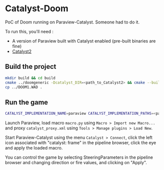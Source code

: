# Catalyst-Doom

PoC of Doom running on Paraview-Catalyst. Someone had to do it.

To run this, you'll need :
 - A version of Paraview built with Catalyst enabled (pre-built binaries are fine)
 - [Catalyst2](https://catalyst-in-situ.readthedocs.io/en/latest/build_and_install.html)

## Build the project
```bash
mkdir build && cd build
cmake ../doomgeneric -Dcatalyst_DIR=<path_to_Catalyst2> && cmake --build .
cp ../DOOM1.WAD .
```

## Run the game
```bash
CATALYST_IMPLEMENTATION_NAME=paraview CATALYST_IMPLEMENTATION_PATHS=<path_to_Paraview_Catalyst> ./doomgeneric <path_to_catalyst_pipeline.py> <absolute_path_to_catalyst_proxy.xml>
```

Launch Paraview, load macro `macro.py` using `Macro > Import new Macro...` and proxy `catalyst_proxy.xml` using `Tools > Manage plugins > Load New`.

Start Paraview-Catalyst using the menu `Catalyst > Connect`, click the left icon associated with "catalyst: frame" in the pipeline browser, click the eye and apply the loaded macro.

You can control the game by selecting SteeringParameters in the pipeline browser and changing direction or fire values, and clicking on "Apply".
